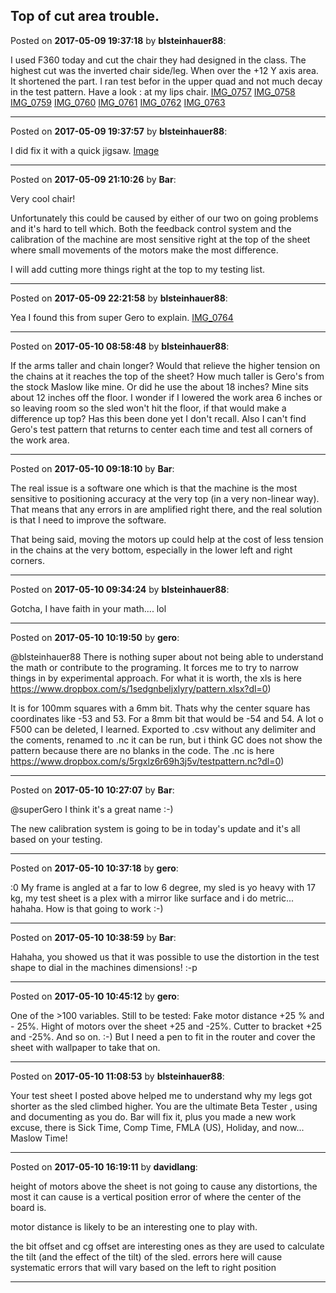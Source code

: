 ## Top of cut area trouble.
Posted on **2017-05-09 19:37:18** by **blsteinhauer88**:

I used F360 today and cut the chair they had designed in the class. The highest cut was the inverted chair side/leg. When over the +12 Y axis area. It shortened the part. I ran test befor in the upper quad and not much decay in the test pattern. Have a look : at my lips chair. [IMG_0757](//muut.com/u/maslowcnc/s3/:maslowcnc:K6gK:img_0757.jpg.jpg) [IMG_0758](//muut.com/u/maslowcnc/s3/:maslowcnc:HDPZ:img_0758.jpg.jpg) [IMG_0759](//muut.com/u/maslowcnc/s3/:maslowcnc:cOA8:img_0759.jpg.jpg) [IMG_0760](//muut.com/u/maslowcnc/s3/:maslowcnc:8nOY:img_0760.jpg.jpg) [IMG_0761](//muut.com/u/maslowcnc/s3/:maslowcnc:MJUR:img_0761.jpg.jpg) [IMG_0762](//muut.com/u/maslowcnc/s3/:maslowcnc:xtS8:img_0762.jpg.jpg) [IMG_0763](//muut.com/u/maslowcnc/s3/:maslowcnc:JPNT:img_0763.jpg.jpg)

---

Posted on **2017-05-09 19:37:57** by **blsteinhauer88**:

I did fix it with a quick jigsaw. [Image](//muut.com/u/maslowcnc/s3/:maslowcnc:WrAl:image.jpg.jpg)

---

Posted on **2017-05-09 21:10:26** by **Bar**:

Very cool chair!



Unfortunately this could be caused by either of our two on going problems and it's hard to tell which. Both the feedback control system and the calibration of the machine are most sensitive right at the top of the sheet where small movements of the motors make the most difference.



I will add cutting more things right at the top to my testing list.

---

Posted on **2017-05-09 22:21:58** by **blsteinhauer88**:

Yea I found this from super Gero to explain.  [IMG_0764](//muut.com/u/maslowcnc/s3/:maslowcnc:T6Pn:img_0764.png.jpg)

---

Posted on **2017-05-10 08:58:48** by **blsteinhauer88**:

If the arms taller and chain longer?  Would that relieve the higher tension on the chains at it reaches the top of the sheet?  How much taller is Gero's from the stock Maslow like mine.  Or did he use the about 18 inches?  Mine sits about 12 inches off the floor.  I wonder if I lowered the work area 6 inches or so leaving room so the sled won't hit the floor, if that would make a difference up top?  Has this been done yet I don't recall.  Also I can't find Gero's test pattern that returns to center each time and test all corners of the work area.

---

Posted on **2017-05-10 09:18:10** by **Bar**:

The real issue is a software one which is that the machine is the most sensitive to positioning accuracy at the very top (in a very non-linear way). That means that any errors in are amplified right there, and the real solution is that I need to improve the software.



That being said, moving the motors up could help at the cost of less tension in the chains at the very bottom, especially in the lower left and right corners.

---

Posted on **2017-05-10 09:34:24** by **blsteinhauer88**:

Gotcha,  I have faith in your math.... lol

---

Posted on **2017-05-10 10:19:50** by **gero**:

@blsteinhauer88 There is nothing super about not being able to understand the math or contribute to the programing. It forces me to try to narrow things in by experimental approach. For what it is worth, the xls is here https://www.dropbox.com/s/1sedgnbeljxlyry/pattern.xlsx?dl=0) 

It is for 100mm squares with a 6mm bit. Thats why the center square has coordinates like -53 and 53. For a 8mm bit that would be -54 and 54. A lot o F500 can be deleted, I learned. Exported to .csv without any delimiter and the coments, renamed to .nc it can be run, but i think GC does not show the pattern because there are no blanks in the code.  The .nc is here https://www.dropbox.com/s/5rgxlz6r69h3j5v/testpattern.nc?dl=0)

---

Posted on **2017-05-10 10:27:07** by **Bar**:

@superGero I think it's a great name :-)



The new calibration system is going to be in today's update and it's all based on your testing.

---

Posted on **2017-05-10 10:37:18** by **gero**:

:0 My frame is angled at a far to low 6 degree, my sled is yo heavy with 17 kg, my test sheet is a plex with a mirror like surface and i do metric... hahaha. How is that going to work :-)

---

Posted on **2017-05-10 10:38:59** by **Bar**:

Hahaha, you showed us that it was possible to use the distortion in the test shape to dial in the machines dimensions!  :-p

---

Posted on **2017-05-10 10:45:12** by **gero**:

One of the >100 variables. Still to be tested: Fake motor distance +25 % and - 25%. Hight of motors over the sheet +25 and -25%. Cutter to bracket +25 and -25%. And so on. :-) But I need a pen to fit in the router and cover the sheet with wallpaper to take that on.

---

Posted on **2017-05-10 11:08:53** by **blsteinhauer88**:

Your test sheet I posted above helped me to understand why my legs got shorter as the sled climbed higher.   You are the ultimate Beta Tester , using and documenting as you do.  Bar will fix it, plus you made a new work excuse, there is Sick Time, Comp Time, FMLA (US), Holiday, and now... Maslow Time!

---

Posted on **2017-05-10 16:19:11** by **davidlang**:

height of motors above the sheet is not going to cause any distortions, the most it can cause is a vertical position error of where the center of the board is.



motor distance  is likely to be an interesting one to play with.



the bit offset and cg offset are interesting ones as they are used to calculate the tilt (and the effect of the tilt) of the sled. errors here will cause systematic errors that will vary based on the left to right position

---

